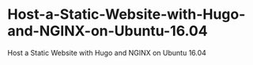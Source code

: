 # Host-a-Static-Website-with-Hugo-and-NGINX-on-Ubuntu-16.04
Host a Static Website with Hugo and NGINX on Ubuntu 16.04
